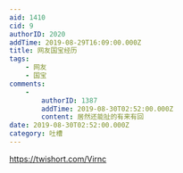 ```yaml
---
aid: 1410
cid: 9
authorID: 2020
addTime: 2019-08-29T16:09:00.000Z
title: 网友国宝经历
tags:
    - 网友
    - 国宝
comments:
    -
        authorID: 1387
        addTime: 2019-08-30T02:52:00.000Z
        content: 居然还能扯的有来有回
date: 2019-08-30T02:52:00.000Z
category: 吐槽
---
```


https://twishort.com/Virnc
